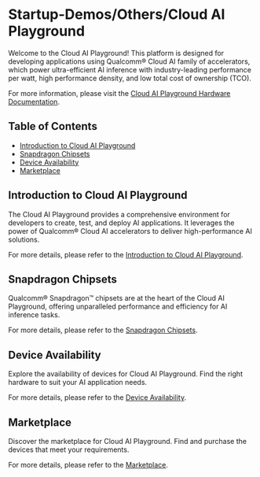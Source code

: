 # Startup-Demos/Others/Cloud AI Playground

Welcome to the Cloud AI Playground! This platform is designed for developing applications using Qualcomm® Cloud AI family of accelerators, which power ultra-efficient AI inference with industry-leading performance per watt, high performance density, and low total cost of ownership (TCO).

For more information, please visit the [Cloud AI Playground Hardware Documentation](../../Hardware/Cloud%20AI%20Playground.md).

## Table of Contents

- [Introduction to Cloud AI Playground](#introduction-to-cloud-ai-playground)
- [Snapdragon Chipsets](#snapdragon-chipsets)
- [Device Availability](#device-availability)
- [Marketplace](#marketplace)

## Introduction to Cloud AI Playground

The Cloud AI Playground provides a comprehensive environment for developers to create, test, and deploy AI applications. It leverages the power of Qualcomm® Cloud AI accelerators to deliver high-performance AI solutions.

For more details, please refer to the [Introduction to Cloud AI Playground](../../Hardware/Cloud%20AI%20Playground.md#introduction-to-cloud-ai-playground).

## Snapdragon Chipsets

Qualcomm® Snapdragon™ chipsets are at the heart of the Cloud AI Playground, offering unparalleled performance and efficiency for AI inference tasks.

For more details, please refer to the [Snapdragon Chipsets](../../Hardware/Cloud%20AI%20Playground.md#snapdragon-chipsets).

## Device Availability

Explore the availability of devices for Cloud AI Playground. Find the right hardware to suit your AI application needs.

For more details, please refer to the [Device Availability](../../Hardware/Cloud%20AI%20Playground.md#device-availability).

## Marketplace

Discover the marketplace for Cloud AI Playground. Find and purchase the devices that meet your requirements.

For more details, please refer to the [Marketplace](../../Hardware/Cloud%20AI%20Playground.md#marketplace).
